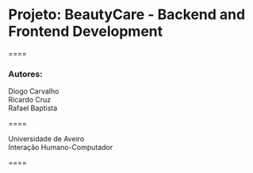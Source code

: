 # Projeto: BeautyCare - Backend and Frontend Development

====

### Autores:

Diogo Carvalho <br/>
Ricardo Cruz <br/>
Rafael Baptista 

====

Universidade de Aveiro<br/>
Interação Humano-Computador

====
